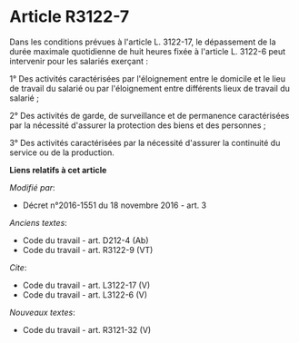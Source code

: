 # Article R3122-7

Dans les conditions prévues à l'article L. 3122-17, le dépassement de la durée maximale quotidienne de huit heures fixée à
l'article L. 3122-6 peut intervenir pour les salariés exerçant : 

1° Des activités caractérisées par l'éloignement entre le domicile et le lieu de travail du salarié ou par l'éloignement
entre différents lieux de travail du salarié ; 

2° Des activités de garde, de surveillance et de permanence caractérisées par la nécessité d'assurer la protection des biens
et des personnes ; 

3° Des activités caractérisées par la nécessité d'assurer la continuité du service ou de la production.

**Liens relatifs à cet article**

_Modifié par_:

  - Décret n°2016-1551 du 18 novembre 2016 - art. 3

_Anciens textes_:

  - Code du travail - art. D212-4 (Ab)
  - Code du travail - art. R3122-9 (VT)

_Cite_:

  - Code du travail - art. L3122-17 (V)
  - Code du travail - art. L3122-6 (V)

_Nouveaux textes_:

  - Code du travail - art. R3121-32 (V)
